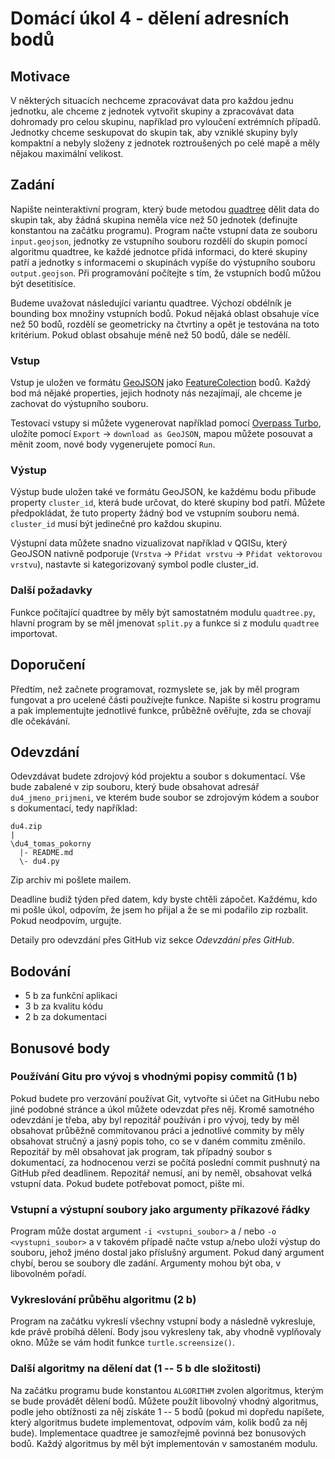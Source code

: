 # Domácí úkol 4 - dělení adresních bodů

## Motivace

V některých situacích nechceme zpracovávat data pro každou jednu jednotku, ale
chceme z jednotek vytvořit skupiny a zpracovávat data dohromady pro celou
skupinu, například pro vyloučení extrémních případů. Jednotky chceme seskupovat
do skupin tak, aby vzniklé skupiny byly kompaktní a nebyly složeny z jednotek
roztroušených po celé mapě a měly nějakou maximální velikost.

## Zadání

Napište neinteraktivní program, který bude metodou [quadtree][1] dělit data do skupin
tak, aby žádná skupina neměla více než 50 jednotek (definujte konstantou na
začátku programu). Program načte vstupní data
ze souboru `input.geojson`, jednotky ze vstupního souboru rozdělí do
skupin pomocí algoritmu quadtree, ke každé jednotce přidá informaci, do které
skupiny patří a jednotky s informacemi o skupinách vypíše do výstupního souboru
`output.geojson`.
Při programování počítejte s tím, že vstupních bodů můžou být desetitisíce.

Budeme uvažovat následující variantu quadtree. Výchozí obdélník je bounding box
množiny vstupních bodů. Pokud nějaká oblast obsahuje více než 50 bodů, rozdělí
se geometricky na čtvrtiny a opět je testována na toto kritérium. Pokud oblast obsahuje méně
než 50 bodů, dále se nedělí.  

### Vstup

Vstup je uložen ve formátu [GeoJSON][2] jako [FeatureColection][3] bodů. Každý bod má
nějaké properties, jejich hodnoty nás nezajímají, ale chceme je zachovat do
výstupního souboru.

Testovací vstupy si můžete vygenerovat například pomocí [Overpass Turbo][4],
uložíte pomocí `Export` -> `download as GeoJSON`, mapou můžete posouvat a měnit
zoom, nové body vygenerujete pomocí `Run`.

### Výstup

Výstup bude uložen také ve formátu GeoJSON, ke každému bodu přibude property
`cluster_id`, která bude určovat, do které skupiny bod patří. Můžete
předpokládat, že tuto property žádný bod ve vstupním souboru nemá. `cluster_id`
musí být jedinečné pro každou skupinu.

Výstupní data můžete snadno vizualizovat například v QGISu, který GeoJSON
nativně podporuje (`Vrstva` -> `Přidat vrstvu` -> `Přidat vektorovou vrstvu`), nastavte si
kategorizovaný symbol podle cluster_id.

### Další požadavky

Funkce počítající quadtree by měly být samostatném modulu `quadtree.py`, hlavní
program by se měl jmenovat `split.py` a funkce si z modulu `quadtree` importovat. 

## Doporučení
Předtím, než začnete programovat, rozmyslete se, jak by měl program fungovat a
pro ucelené části používejte funkce. Napište si kostru programu a pak
implementujte jednotlivé funkce, průběžně ověřujte, zda se chovají dle
očekávání.

## Odevzdání
Odevzdávat budete zdrojový kód projektu a soubor s dokumentací. Vše
bude zabalené v zip souboru, který bude obsahovat adresář `du4_jmeno_prijmeni`,
ve kterém bude soubor se zdrojovým kódem a soubor s dokumentací, tedy například:
```
du4.zip
|
\du4_tomas_pokorny
  |- README.md
  \- du4.py
```
Zip archiv mi pošlete mailem. 

Deadline budiž týden před datem, kdy byste chtěli zápočet. 
Každému, kdo mi pošle úkol, odpovím, že jsem ho přijal a že se mi podařilo zip
rozbalit. Pokud neodpovím, urgujte.

Detaily pro odevzdání přes GitHub viz sekce *Odevzdání přes GitHub*.


## Bodování
  * 5 b za funkční aplikaci
  * 3 b za kvalitu kódu
  * 2 b za dokumentaci

## Bonusové body

### Používání Gitu pro vývoj s vhodnými popisy commitů (1 b)
Pokud budete pro verzování používat Git, vytvořte si účet na GitHubu nebo jiné
podobné stránce a úkol můžete odevzdat přes něj. Kromě samotného odevzdání je
třeba, aby byl repozitář používán i pro vývoj, tedy by měl obsahovat průběžně
commitovanou práci a jednotlivé commity by měly obsahovat stručný a jasný popis
toho, co se v daném commitu změnilo. Repozitář by měl obsahovat jak program, tak
případný soubor s dokumentací, za hodnocenou verzi se počítá poslední commit
pushnutý na GitHub před deadlinem. Repozitář nemusí, ani by neměl, obsahovat
velká vstupní data.  Pokud budete potřebovat pomoct, pište mi.

### Vstupní a výstupní soubory jako argumenty příkazové řádky
Program může dostat argument `-i <vstupni_soubor>` a / nebo `-o
<vystupni_soubor>` a v takovém případě načte vstup a/nebo uloží výstup do
souboru, jehož jméno dostal jako příslušný argument. Pokud daný argument chybí,
berou se soubory dle zadání. Argumenty mohou být oba, v libovolném pořadí.

### Vykreslování průběhu algoritmu (2 b)
Program na začátku vykreslí všechny vstupní body a následně vykresluje, kde
právě probíhá dělení. Body jsou vykresleny tak, aby vhodně vyplňovaly okno. Může
se vám hodit funkce `turtle.screensize()`.

### Další algoritmy na dělení dat (1 -- 5 b dle složitosti)
Na začátku programu bude konstantou `ALGORITHM` zvolen algoritmus, kterým se
bude provádět dělení bodů. Můžete použít libovolný vhodný algoritmus, podle jeho
obtížnosti za něj získáte 1 -- 5 bodů (pokud mi dopředu napíšete, který
algoritmus budete implementovat, odpovím vám, kolik bodů za něj bude).
Implementace quadtree je samozřejmě povinná bez bonusových bodů. Každý
algoritmus by měl být implementován v samostaném modulu.

[1]: https://en.wikipedia.org/wiki/Quadtree
[2]: https://tools.ietf.org/html/rfc7946
[3]: https://tools.ietf.org/html/rfc7946#section-3.3
[4]: https://overpass-turbo.eu/s/E9v
